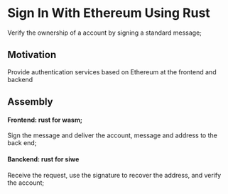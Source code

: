 # Sign In With Ethereum Using Rust

Verify the ownership of a account by signing a standard message;


## Motivation
Provide authentication services based on Ethereum at the frontend and backend

## Assembly
#### Frontend: rust for wasm; 
Sign the message and deliver the account, message and address to the back end;
#### Banckend: rust for siwe
Receive the request, use the signature to recover the address, and verify the account;